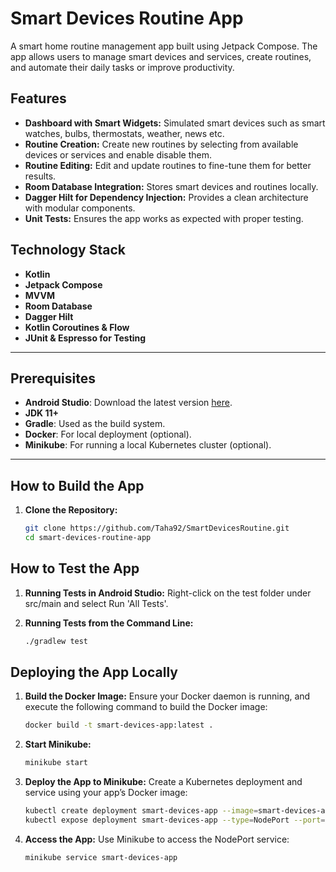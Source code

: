 
# Smart Devices Routine App

A smart home routine management app built using Jetpack Compose. The app allows users to manage smart devices and services, create routines, and automate their daily tasks or improve productivity.

## Features
- **Dashboard with Smart Widgets:** Simulated smart devices such as smart watches, bulbs, thermostats, weather, news etc.
- **Routine Creation:** Create new routines by selecting from available devices or services and enable disable them.
- **Routine Editing:** Edit and update routines to fine-tune them for better results.
- **Room Database Integration:** Stores smart devices and routines locally.
- **Dagger Hilt for Dependency Injection:** Provides a clean architecture with modular components.
- **Unit Tests:** Ensures the app works as expected with proper testing.

## Technology Stack
- **Kotlin**
- **Jetpack Compose**
- **MVVM**
- **Room Database**
- **Dagger Hilt**
- **Kotlin Coroutines & Flow**
- **JUnit & Espresso for Testing**

---

## Prerequisites
- **Android Studio**: Download the latest version [here](https://developer.android.com/studio).
- **JDK 11+**
- **Gradle**: Used as the build system.
- **Docker**: For local deployment (optional).
- **Minikube**: For running a local Kubernetes cluster (optional).
---

## How to Build the App

1. **Clone the Repository:**
   ```bash
   git clone https://github.com/Taha92/SmartDevicesRoutine.git
   cd smart-devices-routine-app

## How to Test the App

1. **Running Tests in Android Studio:**
Right-click on the test folder under src/main and select Run 'All Tests'.

2. **Running Tests from the Command Line:**
   ```bash
   ./gradlew test

## Deploying the App Locally

1. **Build the Docker Image:**
Ensure your Docker daemon is running, and execute the following command to build the Docker image:
   ```bash
   docker build -t smart-devices-app:latest .

2. **Start Minikube:**
   ```bash
   minikube start

3. **Deploy the App to Minikube:**
Create a Kubernetes deployment and service using your app’s Docker image:
   ```bash
   kubectl create deployment smart-devices-app --image=smart-devices-app:latest
   kubectl expose deployment smart-devices-app --type=NodePort --port=8080

4. **Access the App:**
Use Minikube to access the NodePort service:
   ```bash
   minikube service smart-devices-app


